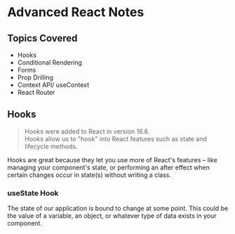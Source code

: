 # Advanced React Notes

## Topics Covered

- Hooks
- Conditional Rendering
- Forms
- Prop Drilling
- Context API/ useContext
- React Router

## Hooks

> Hooks were added to React in version 16.8. <br>
> Hooks allow us to "hook" into React features such as state and lifecycle methods.

Hooks are great because they let you use more of React's features – like managing your component's state, or performing an after effect when certain changes occur in state(s) without writing a class. <br>

### useState Hook

The state of our application is bound to change at some point. This could be the value of a variable, an object, or whatever type of data exists in your component.
